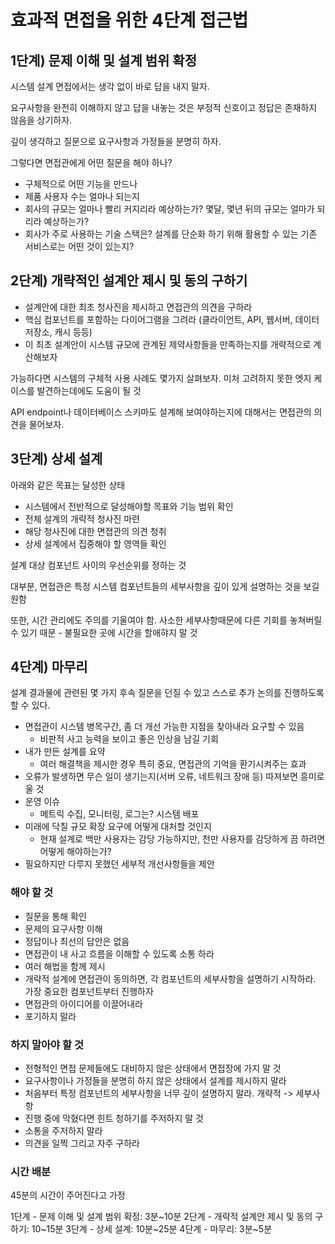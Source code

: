 # 효과적 면접을 위한 4단계 접근법

## 1단계) 문제 이해 및 설계 범위 확정
시스템 설계 면접에서는 생각 없이 바로 답을 내지 말자.

요구사항을 완전히 이해하지 않고 답을 내놓는 것은 부정적 신호이고 정답은 존재하지 않음을 상기하자.

깊이 생각하고 질문으로 요구사항과 가정들을 분명히 하자.

그렇다면 면접관에게 어떤 질문을 해야 하나?
- 구체적으로 어떤 기능을 만드나
- 제품 사용자 수는 얼마나 되는지
- 회사의 규모는 얼마나 빨리 커지리라 예상하는가? 몇달, 몇년 뒤의 규모는 얼마가 되리라 예상하는가?
- 회사가 주로 사용하는 기술 스택은? 설계를 단순화 하기 위해 활용할 수 있는 기존 서비스로는 어떤 것이 있는지?

## 2단계) 개략적인 설계안 제시 및 동의 구하기
- 설계안에 대한 최초 청사진을 제시하고 면접관의 의견을 구하라
- 핵심 컴포넌트를 포함하는 다이어그램을 그려라 (클라이언트, API, 웹서버, 데이터저장소, 캐시 등등)
- 이 최초 설계안이 시스템 규모에 관계된 제약사항들을 만족하는지를 개략적으로 계산해보자

가능하다면 시스템의 구체적 사용 사례도 몇가지 살펴보자. 미처 고려하지 못한 엣지 케이스를 발견하는데에도 도움이 될 것

API endpoint나 데이터베이스 스키마도 설계해 보여야하는지에 대해서는 면접관의 의견을 물어보자.

## 3단계) 상세 설계
아래와 같은 목표는 달성한 상태
- 시스템에서 전반적으로 달성해야할 목표와 기능 범위 확인
- 전체 설계의 개략적 청사진 마련
- 해당 청사진에 대한 면졉관의 의견 청취
- 상세 설계에서 집중해야 할 영역들 확인

설계 대상 컴포넌트 사이의 우선순위를 정하는 것

대부분, 면접관은 특정 시스템 컴포넌트들의 세부사항을 깊이 있게 설명하는 것을 보길 원함

또한, 시간 관리에도 주의를 기울여야 함. 사소한 세부사항때문에 다른 기회를 놓쳐버릴 수 있기 때문 - 불필요한 곳에 시간을 할애햐지 말 것

## 4단계) 마무리
설계 결과물에 관련된 몇 가지 후속 질문을 던질 수 있고 스스로 추가 논의를 진행하도록 할 수 있다.

- 면접관이 시스템 병목구간, 좀 더 개선 가능한 지점을 찾아내라 요구할 수 있음
  - 비판적 사고 능력을 보이고 좋은 인상을 남길 기회
- 내가 만든 설계를 요약
  - 여러 해결책을 제시한 경우 특히 중요, 면접관의 기억을 환기시켜주는 효과
- 오류가 발생하면 무슨 일이 생기는지(서버 오류, 네트워크 장애 등) 따져보면 흥미로울 것
- 운영 이슈
  - 메트릭 수집, 모니터링, 로그는? 시스템 배포
- 미래에 닥칠 규모 확장 요구에 어떻게 대처할 것인지
  - 현재 설계로 백만 사용자는 감당 가능하지만, 천만 사용자를 감당하게 끔 하려면 어떻게 해야하는가?
- 필요하지만 다루지 못했던 세부적 개선사항들을 제안

### 해야 할 것
- 질문을 통해 확인
- 문제의 요구사항 이해
- 정답이나 최선의 답안은 없음
- 면접관이 내 사고 흐름을 이해할 수 있도록 소통 하라
- 여러 해법을 함께 제시
- 개략적 설계에 면접관이 동의하면, 각 컴포넌트의 세부사항을 설명하기 시작하라. 가장 중요한 컴포넌트부터 진행하자
- 면접관의 아이디어를 이끌어내라
- 포기하지 말라

### 하지 말아야 할 것
- 전형적인 면접 문제들에도 대비하지 않은 상태에서 면접장에 가지 말 것
- 요구사항이나 가정들을 분명히 하지 않은 상태에서 설계를 제시하지 말라
- 처음부터 특정 컴포넌트의 세부사항을 너무 깊이 설명하지 말라. 개략적 -> 세부사항
- 진행 중에 막혔다면 힌트 청하기를 주저하지 말 것
- 소통을 주저하지 말라
- 의견을 일찍 그리고 자주 구하라

### 시간 배분
45분의 시간이 주어진다고 가정

1단계 - 문제 이해 및 설계 범위 확정: 3분~10분
2단계 - 개략적 설계안 제시 및 동의 구하기: 10~15분
3단계 - 상세 설계: 10분~25분
4단계 - 마무리: 3분~5분
